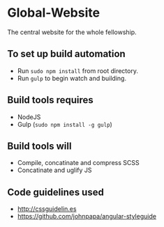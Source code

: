 # Global-Website
The central website for the whole fellowship.

## To set up build automation
- Run `sudo npm install` from root directory.
- Run `gulp` to begin watch and building.

## Build tools requires
- NodeJS
- Gulp (`sudo npm install -g gulp`)

## Build tools will
- Compile, concatinate and compress SCSS
- Concatinate and uglify JS

## Code guidelines used
- http://cssguidelin.es
- https://github.com/johnpapa/angular-styleguide
